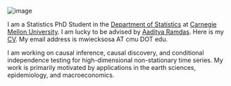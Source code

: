 ![image](/assets/images/WieckSosaMichael_headshot.JPG=300x400)

I am a Statistics PhD Student in the [Department of Statistics](https://www.stat.cmu.edu/) at [Carnegie Mellon University](https://www.cmu.edu/). I am lucky to be advised by [Aaditya Ramdas](https://www.stat.cmu.edu/~aramdas/). Here is my [CV](https://github.com/mwiecksosa/cv/blob/main/CV_WieckSosaMichael_2024.pdf). My email address is mwiecksosa AT cmu DOT edu.

I am working on causal inference, causal discovery, and conditional independence testing for high-dimensional non-stationary time series. My work is primarily motivated by applications in the earth sciences, epidemiology, and macroeconomics. 



